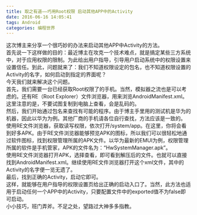 ```yaml
---
title: 取之有道——巧用Root权限 启动其他APP中的Activity
date: 2016-06-16 14:05:41
tags: Android
categories: 编程世界
---
```


这次博主来分享一个很巧妙的办法来启动其他APP中Activity的方法。   
首先说一下这样做的目的：最近博主在攻克一个技术难点，就是搞定某些三方系统中，对于应用权限的限制。为此给出用户指导，引导用户启动系统中的权限设置来设置信任。到此，问题就来了：我们不知道权限设定的包名，也不知道权限设置的Activity的名字，如何启动到指定的界面呢？   
今天我们就来解决这个问题。   
首先，我们需要一台已经获取Root权限了的手机。当然，模拟器之流也是可以考虑的。还有RE（Root Explorer）文件浏览器，用来浏览AndroidManifest.xml。这里注意的是，不要试图复制到电脑上查看，会是乱码的。   
然后，我们开始通过包名来查找有可能的程序。由于博主手里用的测试机是华为的机器，因此以华为为例。其他厂商的手机请各位自行查找，方法应该是一致的。   
使用RE文件浏览器，获取读写权限，依次打开/system/app。在这里，你将会看到好多APK。由于RE文件浏览器能够预览APK的图标，所以我们可以很轻松地通过软件图标，找到权限管理所属的APK文件。以华为最新的EMUI为例，权限管理所属的软件是手机管家，APK的文件名为：“HwSystemManager.apk”。   
使用RE文件浏览器打开APK，选择查看，即可看到解压后的文件。也就可以直接找到AndroidManifest.xml。继续使用RE文件浏览器打开这个xml文件，其中的Activity的名字便一览无遗了。   
最后，找到正确的Activity，启动它即可。   
这样，就能够在用户指导的权限设置页给出正确的启动入口了。当然，此方法也适用于启动任何一个APP中的Activity，只要配置文件中的exported值不为false即可启动。   
小小技巧，班门弄斧。不足之处，望路过大神多多指教。   